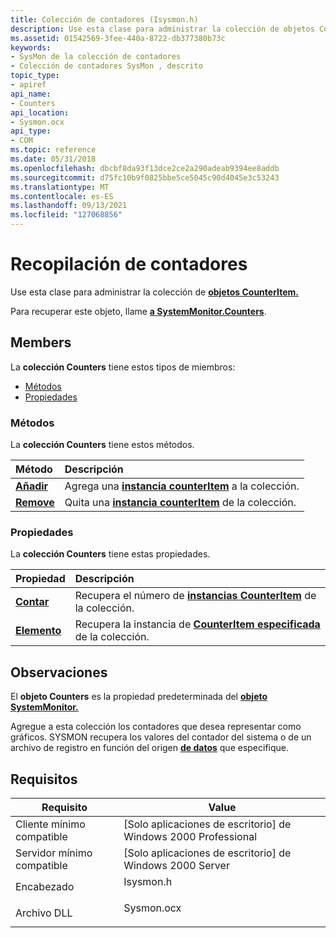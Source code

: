 ```yaml
---
title: Colección de contadores (Isysmon.h)
description: Use esta clase para administrar la colección de objetos CounterItem. Para recuperar este objeto, llame a SystemMonitor.Counters.
ms.assetid: 01542569-3fee-440a-8722-db377380b73c
keywords:
- SysMon de la colección de contadores
- Colección de contadores SysMon , descrito
topic_type:
- apiref
api_name:
- Counters
api_location:
- Sysmon.ocx
api_type:
- COM
ms.topic: reference
ms.date: 05/31/2018
ms.openlocfilehash: dbcbf8da93f13dce2ce2a290adeab9394ee8addb
ms.sourcegitcommit: d75fc10b9f0825bbe5ce5045c90d4045e3c53243
ms.translationtype: MT
ms.contentlocale: es-ES
ms.lasthandoff: 09/13/2021
ms.locfileid: "127068856"
---
```

# <a name="counters-collection"></a>Recopilación de contadores

Use esta clase para administrar la colección de [**objetos CounterItem.**](counteritem.md)

Para recuperar este objeto, llame [**a SystemMonitor.Counters**](systemmonitor-counters.md).

## <a name="members"></a>Members

La **colección Counters** tiene estos tipos de miembros:

-   [Métodos](#methods)
-   [Propiedades](#properties)

### <a name="methods"></a>Métodos

La **colección Counters** tiene estos métodos.



| Método                            | Descripción                                                                           |
|:----------------------------------|:--------------------------------------------------------------------------------------|
| [**Añadir**](counters-add.md)       | Agrega una [**instancia counterItem**](counteritem.md) a la colección.<br/>      |
| [**Remove**](counters-remove.md) | Quita una [**instancia counterItem**](counteritem.md) de la colección.<br/> |



 

### <a name="properties"></a>Propiedades

La **colección Counters** tiene estas propiedades.



| Propiedad                                   | Descripción                                                                                         |
|:-------------------------------------------|:----------------------------------------------------------------------------------------------------|
| [**Contar**](counters-count.md)<br/> | Recupera el número de [**instancias CounterItem**](counteritem.md) de la colección.<br/>  |
| [**Elemento**](counters-item.md)<br/>   | Recupera la instancia de [**CounterItem especificada**](counteritem.md) de la colección.<br/> |



 

## <a name="remarks"></a>Observaciones

El **objeto Counters** es la propiedad predeterminada del [**objeto SystemMonitor.**](systemmonitor.md)

Agregue a esta colección los contadores que desea representar como gráficos. SYSMON recupera los valores del contador del sistema o de un archivo de registro en función del origen [**de datos**](systemmonitor-datasourcetype.md) que especifique.

## <a name="requirements"></a>Requisitos



| Requisito | Value |
|-------------------------------------|---------------------------------------------------------------------------------------|
| Cliente mínimo compatible<br/> | \[Solo aplicaciones de escritorio\] de Windows 2000 Professional<br/>                            |
| Servidor mínimo compatible<br/> | \[Solo aplicaciones de escritorio\] de Windows 2000 Server<br/>                                  |
| Encabezado<br/>                   | <dl> <dt>Isysmon.h</dt> </dl>  |
| Archivo DLL<br/>                      | <dl> <dt>Sysmon.ocx</dt> </dl> |



 

 





